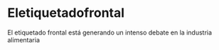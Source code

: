 # Eletiquetadofrontal
El etiquetado frontal está generando un intenso debate en la industria alimentaria
